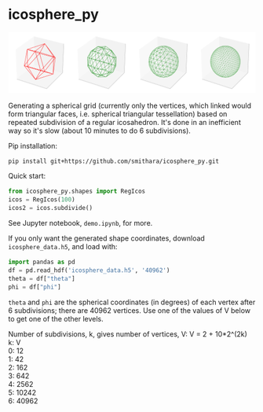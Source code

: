 # icosphere_py

![Base icosahedron and three subdivisions](https://raw.githubusercontent.com/smithara/icosphere_py/master/icospheres.png)

Generating a spherical grid (currently only the vertices, which linked would form triangular faces, i.e. spherical triangular tessellation) based on repeated subdivision of a regular icosahedron. It's done in an inefficient way so it's slow (about 10 minutes to do 6 subdivisions).

Pip installation:
```
pip install git+https://github.com/smithara/icosphere_py.git
```

Quick start:
```Python
from icosphere_py.shapes import RegIcos
icos = RegIcos(100)
icos2 = icos.subdivide()
```

See Jupyter notebook, `demo.ipynb`, for more.

If you only want the generated shape coordinates, download `icosphere_data.h5`, and load with:
```Python
import pandas as pd
df = pd.read_hdf('icosphere_data.h5', '40962')
theta = df["theta"]
phi = df["phi"]
```
`theta` and `phi` are the spherical coordinates (in degrees) of each vertex after 6 subdivisions; there are 40962 vertices. Use one of the values of V below to get one of the other levels.

Number of subdivisions, k, gives number of vertices, V: V = 2 + 10*2^(2k) <br>
k: V <br>
0: 12 <br>
1: 42 <br>
2: 162 <br>
3: 642 <br>
4: 2562 <br>
5: 10242 <br>
6: 40962 <br>


